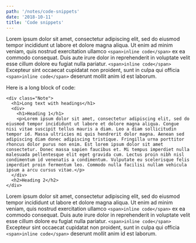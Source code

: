 ```yaml
---
path: '/notes/code-snippets'
date: '2018-10-11'
title: 'Code snippets'
---
```


Lorem ipsum dolor sit amet, consectetur adipiscing elit, sed do eiusmod tempor incididunt ut labore et dolore magna aliqua. Ut enim ad minim veniam, quis nostrud exercitation ullamco `<span>inline code</span>` ex ea commodo consequat. Duis aute irure dolor in reprehenderit in voluptate velit esse cillum dolore eu fugiat nulla pariatur. `<span>inline code</span>` Excepteur sint occaecat cupidatat non proident, sunt in culpa qui officia `<span>inline code</span>` deserunt mollit anim id est laborum.

Here is a long block of code:

```
<div class="Note">
  <h1>Long text with headings</h1>
  <div>
    <h1>Heading 1</h1>
    <p>Lorem ipsum dolor sit amet, consectetur adipiscing elit, sed do eiusmod tempor incididunt ut labore et dolore magna aliqua. Congue nisi vitae suscipit tellus mauris a diam. Leo a diam sollicitudin tempor id. Massa ultricies mi quis hendrerit dolor magna. Aenean sed adipiscing diam donec adipiscing tristique. Fringilla urna porttitor rhoncus dolor purus non enim. Est lorem ipsum dolor sit amet consectetur. Donec massa sapien faucibus et. Mi tempus imperdiet nulla malesuada pellentesque elit eget gravida cum. Lectus proin nibh nisl condimentum id venenatis a condimentum. Vulputate eu scelerisque felis imperdiet proin fermentum leo. Commodo nulla facilisi nullam vehicula ipsum a arcu cursus vitae.</p>
  </div>
  <h2>Heading 2</h2>
</div>
```

Lorem ipsum dolor sit amet, consectetur adipiscing elit, sed do eiusmod tempor incididunt ut labore et dolore magna aliqua. Ut enim ad minim veniam, quis nostrud exercitation ullamco `<span>inline code</span>` ex ea commodo consequat. Duis aute irure dolor in reprehenderit in voluptate velit esse cillum dolore eu fugiat nulla pariatur. `<span>inline code</span>` Excepteur sint occaecat cupidatat non proident, sunt in culpa qui officia `<span>inline code</span>` deserunt mollit anim id est laborum.
